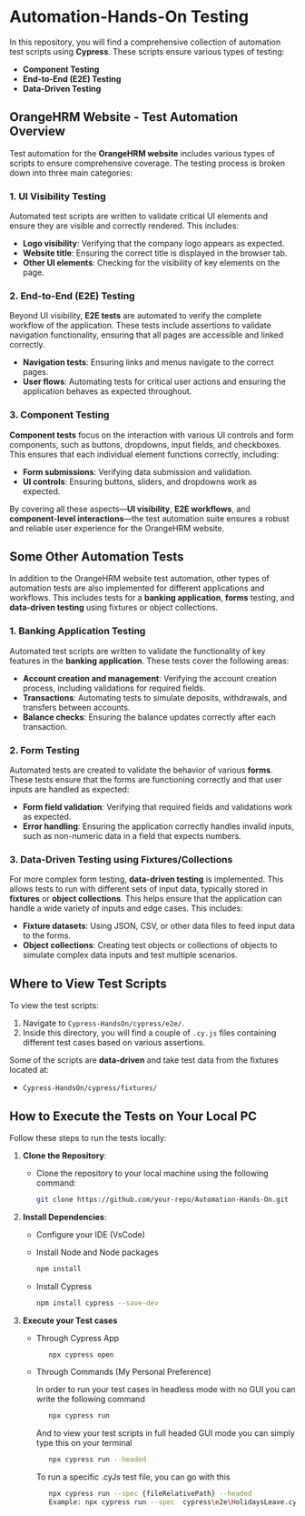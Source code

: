 # Automation-Hands-On Testing

In this repository, you will find a comprehensive collection of automation test scripts using **Cypress**. These scripts ensure various types of testing:

- **Component Testing**
- **End-to-End (E2E) Testing**
- **Data-Driven Testing**

## OrangeHRM Website - Test Automation Overview

Test automation for the **OrangeHRM website** includes various types of scripts to ensure comprehensive coverage. The testing process is broken down into three main categories:

### 1. UI Visibility Testing
Automated test scripts are written to validate critical UI elements and ensure they are visible and correctly rendered. This includes:

- **Logo visibility**: Verifying that the company logo appears as expected.
- **Website title**: Ensuring the correct title is displayed in the browser tab.
- **Other UI elements**: Checking for the visibility of key elements on the page.

### 2. End-to-End (E2E) Testing
Beyond UI visibility, **E2E tests** are automated to verify the complete workflow of the application. These tests include assertions to validate navigation functionality, ensuring that all pages are accessible and linked correctly.

- **Navigation tests**: Ensuring links and menus navigate to the correct pages.
- **User flows**: Automating tests for critical user actions and ensuring the application behaves as expected throughout.

### 3. Component Testing
**Component tests** focus on the interaction with various UI controls and form components, such as buttons, dropdowns, input fields, and checkboxes. This ensures that each individual element functions correctly, including:

- **Form submissions**: Verifying data submission and validation.
- **UI controls**: Ensuring buttons, sliders, and dropdowns work as expected.
  
By covering all these aspects—**UI visibility**, **E2E workflows**, and **component-level interactions**—the test automation suite ensures a robust and reliable user experience for the OrangeHRM website.

## Some Other Automation Tests

In addition to the OrangeHRM website test automation, other types of automation tests are also implemented for different applications and workflows. This includes tests for a **banking application**, **forms** testing, and **data-driven testing** using fixtures or object collections.

### 1. Banking Application Testing
Automated test scripts are written to validate the functionality of key features in the **banking application**. These tests cover the following areas:

- **Account creation and management**: Verifying the account creation process, including validations for required fields.
- **Transactions**: Automating tests to simulate deposits, withdrawals, and transfers between accounts.
- **Balance checks**: Ensuring the balance updates correctly after each transaction.

### 2. Form Testing
Automated tests are created to validate the behavior of various **forms**. These tests ensure that the forms are functioning correctly and that user inputs are handled as expected:

- **Form field validation**: Verifying that required fields and validations work as expected.
- **Error handling**: Ensuring the application correctly handles invalid inputs, such as non-numeric data in a field that expects numbers.
  
### 3. Data-Driven Testing using Fixtures/Collections
For more complex form testing, **data-driven testing** is implemented. This allows tests to run with different sets of input data, typically stored in **fixtures** or **object collections**. This helps ensure that the application can handle a wide variety of inputs and edge cases. This includes:

- **Fixture datasets**: Using JSON, CSV, or other data files to feed input data to the forms.
- **Object collections**: Creating test objects or collections of objects to simulate complex data inputs and test multiple scenarios.
  
## Where to View Test Scripts

To view the test scripts:

1. Navigate to `Cypress-HandsOn/cypress/e2e/`.
2. Inside this directory, you will find a couple of `.cy.js` files containing different test cases based on various assertions.

Some of the scripts are **data-driven** and take test data from the fixtures located at:
- `Cypress-HandsOn/cypress/fixtures/`

## How to Execute the Tests on Your Local PC

Follow these steps to run the tests locally:

1. **Clone the Repository**:
   
   - Clone the repository to your local machine using the following command: 
      ```bash
      git clone https://github.com/your-repo/Automation-Hands-On.git

2. **Install Dependencies**:
   
   - Configure your IDE (VsCode)
     
   - Install Node and Node packages 
        ```bash
      npm install
        
   - Install Cypress
       ```bash
       npm install cypress --save-dev
       
3. **Execute your Test cases**
   
   - Through Cypress App
     ```bash
        npx cypress open
     ```
     
   - Through Commands (My Personal Preference)
     
     In order to run your test cases in headless mode with no GUI you can write the following command
     ```bash
        npx cypress run
     ```
     
     And to view your test scripts in full headed GUI mode you can simply type this on your terminal
     ```bash
        npx cypress run --headed
     ```

     To run a specific .cyJs test file, you can go with this
     
     ```bash
        npx cypress run --spec {fileRelativePath} --headed
        Example: npx cypress run --spec  cypress\e2e\HolidaysLeave.cy.js --headed
     ```


